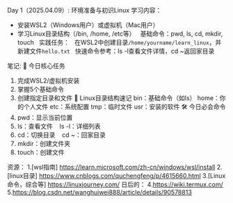 Day 1（2025.04.09）: 环境准备与初识Linux
学习内容：  
- 安装WSL2（Windows用户）或虚拟机（Mac用户）  
- 学习Linux目录结构（/bin, /home, /etc等）  
基础命令：pwd, ls, cd, mkdir, touch  
实践任务：  
在WSL2中创建目录`/home/yourname/learn_linux`，并新建文件`hello.txt`  
快速命令参考：ls -l查看文件详情，cd ~返回家目录  

笔记:
🌟 今日核心任务
1. 完成WSL2/虚拟机安装
2. 掌握5个基础命令
3. 创建指定目录和文件
📂 Linux目录结构速记
bin：基础命令（如ls）
home：你的个人文件
etc：系统配置
tmp：临时文件
usr：安装的软件
🛠️ 今日必会命令
1. pwd：显示当前位置
2. ls：查看文件
   ls -l：详细列表
3. cd：切换目录
   cd ~：回家目录
4. mkdir：创建文件夹
5. touch：创建文件

资源：
1.[wsl指南]
https://learn.microsoft.com/zh-cn/windows/wsl/install
2.[linux目录]
https://www.cnblogs.com/quchengfeng/p/4615660.html
3.[Linux命令，综合等]
https://linuxjourney.com/
日后的：
4.https://wiki.termux.com/
5.https://blog.csdn.net/wanghuiwei888/article/details/90578813
